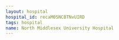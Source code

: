 ```yaml
---
layout: hospital
hospital_id: recaM0SNCBTNvUIRD
tags: hospital
name: North Middlesex University Hospital
---
```

